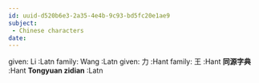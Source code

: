 ```yaml
---
id: uuid-d520b6e3-2a35-4e4b-9c93-bd5fc20e1ae9
subject: 
 - Chinese characters
date: 
---
```


given: Li :Latn
family: Wang :Latn
given: 力 :Hant
family: 王 :Hant
**同源字典** :Hant
**Tongyuan zidian** :Latn